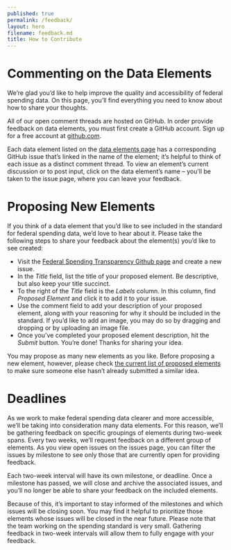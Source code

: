 ```yaml
---
published: true
permalink: /feedback/
layout: hero
filename: feedback.md
title: How to Contribute
---
```



# Commenting on the Data Elements

We’re glad you’d like to help improve the quality and accessibility of federal spending data. On this page, you’ll find everything you need to know about how to share your thoughts.

All of our open comment threads are hosted on GitHub. In order provide feedback on data elements, you must first create a GitHub account. Sign up for a free account at [github.com](https://github.com/join).


Each data element listed on the [data elements page](/dataelements) has a corresponding GitHub issue that’s linked in the name of the element; it’s helpful to think of each issue as a distinct comment thread. To view an element’s current discussion or to post input, click on the data element’s name – you’ll be taken to the issue page, where you can leave your feedback.


# Proposing New Elements

If you think of a data element that you’d like to see included in the standard for federal spending data, we’d love to hear about it. Please take the following steps to share your feedback about the element(s) you’d like to see created:


- Visit the [Federal Spending Transparency Github page](https://github.com/fedspendingtransparency/fedspendingtransparency.github.io/issues/new) and create a new issue.
- In the *Title* field, list the title of your proposed element. Be descriptive, but also keep your title succinct.
- To the right of the *Title* field is the *Labels* column. In this column, find *Proposed Element* and click it to add it to your issue.
- Use the comment field to add your description of your proposed element, along with your reasoning for why it should be included in the standard. If you’d like to add an image, you may do so by dragging and dropping or by uploading an image file.
- Once you’ve completed your proposed element description, hit the *Submit* button. You’re done! Thanks for sharing your idea.

You may propose as many new elements as you like. Before proposing a new element, however, please check [the current list of proposed elements](https://github.com/fedspendingtransparency/fedspendingtransparency.github.io/labels/proposed%20element) to make sure someone else hasn’t already submitted a similar idea.


# Deadlines

As we work to make federal spending data clearer and more accessible, we’ll be taking into consideration many data elements. For this reason, we’ll be gathering feedback on specific groupings of elements during two-week spans. Every two weeks, we’ll request feedback on a different group of elements. As you view open issues on the issues page, you can filter the issues by milestone to see only those that are currently open for providing feedback.

Each two-week interval will have its own milestone, or deadline. Once a milestone has passed, we will close and archive the associated issues, and you’ll no longer be able to share your feedback on the included elements.

Because of this, it’s important to stay informed of the milestones and which issues will be closing soon. You may find it helpful to prioritize those elements whose issues will be closed in the near future. Please note that the team working on the spending standard is very small. Gathering feedback in two-week intervals will allow them to fully engage with your feedback.
